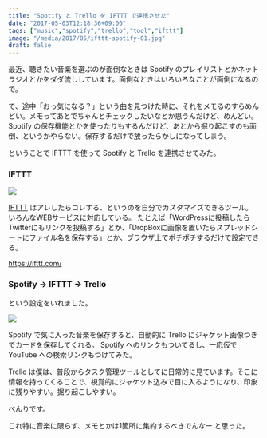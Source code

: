 ```yaml
---
title: "Spotify と Trello を IFTTT で連携させた"
date: "2017-05-03T12:18:36+09:00"
tags: ["music","spotify","trello","tool","ifttt"]
image: "/media/2017/05/ifttt-spotify-01.jpg"
draft: false
---
```


最近、聴きたい音楽を選ぶのが面倒なときは Spotify のプレイリストとかネットラジオとかをダダ流ししています。面倒なときはいろいろなことが面倒になるので。

で、途中「おっ気になる？」という曲を見つけた時に、それをメモるのすらめんどい。メモってあとでちゃんとチェックしたいなとか思うんだけど、めんどい。Spotify の保存機能とかを使ったりもするんだけど、あとから掘り起こすのも面倒、というかやらない。保存するだけで放ったらかしになってしまう。

ということで IFTTT を使って Spotify と Trello を連携させてみた。

### IFTTT

![](/media/2017/05/ifttt-spotify-01.jpg)

[IFTTT](https://ifttt.com/) はアレしたらコレする、というのを自分でカスタマイズできるツール。いろんなWEBサービスに対応している。
たとえば「WordPressに投稿したらTwitterにもリンクを投稿する」とか、「DropBoxに画像を置いたらスプレッドシートにファイル名を保存する」とか、ブラウザ上でポチポチするだけで設定できる。

https://ifttt.com/

### Spotify → IFTTT → Trello

という設定をいれました。

![](/media/2017/05/ifttt-spotify-02.jpg)

Spotify で気に入った音楽を保存すると、自動的に Trello にジャケット画像つきでカードを保存してくれる。
Spotify へのリンクもついてるし、一応仮で YouTube への検索リンクもつけてみた。

Trello は僕は、普段からタスク管理ツールとしてに日常的に見ています。そこに情報を持ってくることで、視覚的にジャケット込みで目に入るようになり、印象に残りやすい。掘り起こしやすい。

べんりです。

これ特に音楽に限らず、メモとかは1箇所に集約するべきでんなー と思った。
